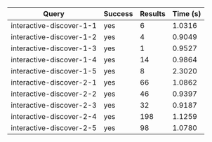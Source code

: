 | Query                    | Success | Results | Time (s) |
| ------------------------ | ------- | ------- | -------- |
| interactive-discover-1-1 | yes     | 6       | 1.0316   |
| interactive-discover-1-2 | yes     | 4       | 0.9049   |
| interactive-discover-1-3 | yes     | 1       | 0.9527   |
| interactive-discover-1-4 | yes     | 14      | 0.9864   |
| interactive-discover-1-5 | yes     | 8       | 2.3020   |
| interactive-discover-2-1 | yes     | 66      | 1.0862   |
| interactive-discover-2-2 | yes     | 46      | 0.9397   |
| interactive-discover-2-3 | yes     | 32      | 0.9187   |
| interactive-discover-2-4 | yes     | 198     | 1.1259   |
| interactive-discover-2-5 | yes     | 98      | 1.0780   |